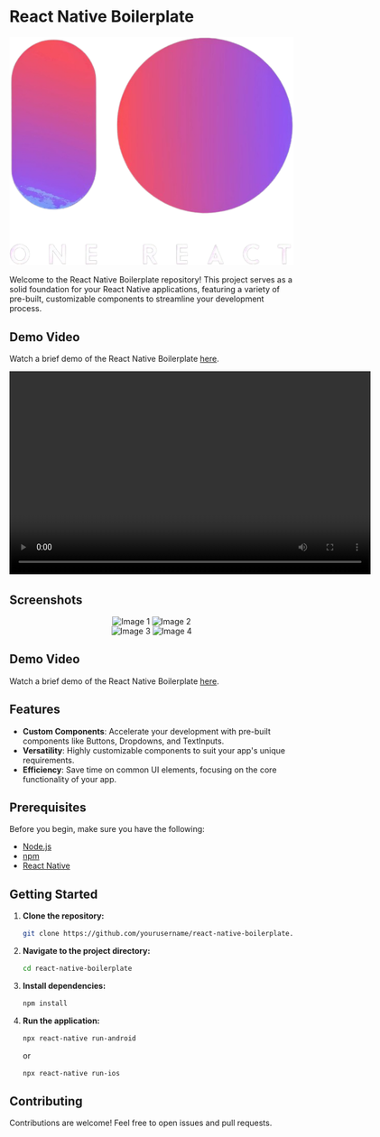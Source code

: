 # React Native Boilerplate

![React Native Boilerplate](./src/assets/img/logo.png)

Welcome to the React Native Boilerplate repository! This project serves as a solid foundation for your React Native applications, featuring a variety of pre-built, customizable components to streamline your development process.



## Demo Video

Watch a brief demo of the React Native Boilerplate [here](./src/assets/gitAssets/video.mov).


<video width="640" height="360" controls>
  <source src="./src/assets/gitAssets/video.mov" type="video/quicktime">
</video>

## Screenshots

<div align="center">
  <img src="./path/to/img1.jpg" alt="Image 1" width="45%">
  <img src="./path/to/img2.jpg" alt="Image 2" width="45%">
</div>

<div align="center">
  <img src="./path/to/img3.jpg" alt="Image 3" width="45%">
  <img src="./path/to/img4.jpg" alt="Image 4" width="45%">
</div>

## Demo Video

Watch a brief demo of the React Native Boilerplate [here](./src/assets/gitAssets/video.mov).

## Features

- **Custom Components**: Accelerate your development with pre-built components like Buttons, Dropdowns, and TextInputs.
- **Versatility**: Highly customizable components to suit your app's unique requirements.
- **Efficiency**: Save time on common UI elements, focusing on the core functionality of your app.

## Prerequisites

Before you begin, make sure you have the following:

- [Node.js](https://nodejs.org/)
- [npm](https://www.npmjs.com/)
- [React Native](https://reactnative.dev/)

## Getting Started

1. **Clone the repository:**

    ```bash
    git clone https://github.com/yourusername/react-native-boilerplate.git
    ```

2. **Navigate to the project directory:**

    ```bash
    cd react-native-boilerplate
    ```

3. **Install dependencies:**

    ```bash
    npm install
    ```

4. **Run the application:**

    ```bash
    npx react-native run-android
    ```

    or

    ```bash
    npx react-native run-ios
    ```

## Contributing

Contributions are welcome! Feel free to open issues and pull requests.
